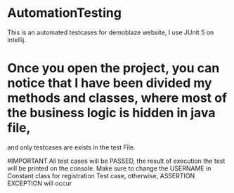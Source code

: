 # AutomationTesting
This is an automated testcases for demoblaze website, I use JUnit 5 on intellij.

# Once you open the project, you can notice that I have been divided my methods and classes, where most of the business logic is hidden in java file, 
and only testcases are exists in the test File.

#IMPORTANT
All test cases will be PASSED, the result of execution the test will be printed on the console.
Make sure to change the USERNAME in Constant class for registration Test case, otherwise, ASSERTION EXCEPTION will occur

